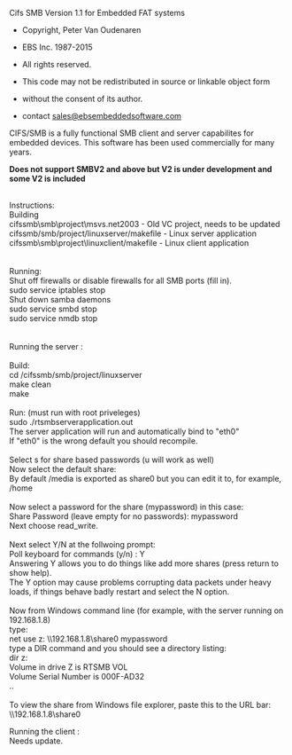 
Cifs SMB Version 1.1 for Embedded FAT systems


* Copyright, Peter Van Oudenaren
*  EBS Inc. 1987-2015
* All rights reserved.
* This code may not be redistributed in source or linkable object form
* without the consent of its author.

* contact sales@ebsembeddedsoftware.com

CIFS/SMB is a fully functional SMB client and server capabilites for embedded devices.
This software has been used commercially for many years.

<b> Does not support SMBV2 and above but V2 is under development and some V2 is included</b>

<br>
Instructions:<br>
 Building<br>
  cifssmb\smb\project\msvs.net2003          - Old VC project, needs to be updated<br>
  cifssmb/smb/project/linuxserver/makefile  - Linux server application<br>
  cifssmb\smb\project\linuxclient/makefile  - Linux client application<br><br>
<br>
 Running:<br>
  Shut off firewalls or disable firewalls for all SMB ports (fill in).<br>
    sudo service iptables stop<br>
  Shut down samba daemons<br>
    sudo service smbd stop<br>
    sudo service nmdb stop<br><br>
<br>
 Running the server :<br>
<br>
 Build:<br>
  cd /cifssmb/smb/project/linuxserver<br>
  make clean<br>
  make<br>
<br>
 Run: (must run with root priveleges)<br>
  sudo ./rtsmbserverapplication.out<br>
   The server application will run and automatically bind to "eth0"<br>
   If "eth0" is the wrong default you should recompile.<br>
<br>
   Select s for share based passwords  (u will work as well)<br>
   Now select the default share:<br>
     By default /media is exported as share0 but you can edit it to, for example, /home<br>
<br>
   Now select a password for the share (mypassword) in this case:<br>
     Share Password (leave empty for no passwords): mypassword<br>
   Next choose read_write.<br>
<br>
   Next select Y/N at the follwoing prompt:<br>
     Poll keyboard for commands (y/n) : Y<br>
    Answering Y allows you to do things like add more shares (press return to show help).<br>
    The Y option may cause  problems corrupting data packets under heavy loads, if things behave badly restart and select the N option.<br>
<br>
    Now from Windows command line (for example, with the server running on 192.168.1.8)<br>
    type:<br>
      net use z: \\192.168.1.8\share0 mypassword<br>
    type a DIR command and you should see a directory listing:<br>
      dir z:<br>
        Volume in drive Z is RTSMB VOL<br>
        Volume Serial Number is 000F-AD32<br>
        ..<br>
<br>
    To view the share from Windows file explorer, paste this to the URL bar:<br>
       \\192.168.1.8\share0<br>

 Running the client :<br>
    Needs update.<br>
